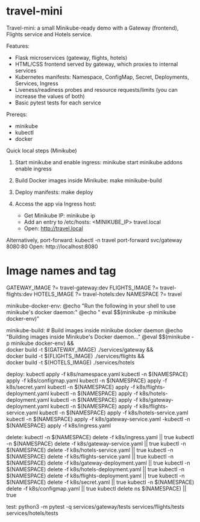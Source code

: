  
# travel-mini

Travel-mini: a small Minikube-ready demo with a Gateway (frontend), Flights service and Hotels service.

Features:
- Flask microservices (gateway, flights, hotels)
- HTML/CSS frontend served by gateway, which proxies to internal services
- Kubernetes manifests: Namespace, ConfigMap, Secret, Deployments, Services, Ingress
- Liveness/readiness probes and resource requests/limits (you can increase the values of both)
- Basic pytest tests for each service


Prereqs:
- minikube
- kubectl
- docker

Quick local steps (Minikube)
1. Start minikube and enable ingress:
   minikube start 
   minikube addons enable ingress

2. Build Docker images inside Minikube:
   make minikube-build

3. Deploy manifests:
   make deploy

4. Access the app via Ingress host:
   - Get Minikube IP: minikube ip
   - Add an entry to /etc/hosts: <MINIKUBE_IP> travel.local
   - Open: http://travel.local

Alternatively, port-forward:
   kubectl -n travel port-forward svc/gateway 8080:80
   Open: http://localhost:8080

# Image names and tag
GATEWAY_IMAGE ?= travel-gateway:dev
FLIGHTS_IMAGE ?= travel-flights:dev
HOTELS_IMAGE ?= travel-hotels:dev
NAMESPACE ?= travel

minikube-docker-env:
	@echo "Run the following in your shell to use minikube's docker daemon:"
	@echo "  eval $$(minikube -p minikube docker-env)"

minikube-build:
	# Build images inside minikube docker daemon
	@echo "Building images inside Minikube's Docker daemon..."
	@eval $$(minikube -p minikube docker-env) && \
	docker build -t $(GATEWAY_IMAGE) ./services/gateway && \
	docker build -t $(FLIGHTS_IMAGE) ./services/flights && \
	docker build -t $(HOTELS_IMAGE) ./services/hotels

deploy:
	kubectl apply -f k8s/namespace.yaml
	kubectl -n $(NAMESPACE) apply -f k8s/configmap.yaml
	kubectl -n $(NAMESPACE) apply -f k8s/secret.yaml
	kubectl -n $(NAMESPACE) apply -f k8s/flights-deployment.yaml 
	kubectl -n $(NAMESPACE) apply -f k8s/hotels-deployment.yaml
	kubectl -n $(NAMESPACE) apply -f k8s/gateway-deployment.yaml
	kubectl -n $(NAMESPACE) apply -f k8s/flights-service.yaml
	kubectl -n $(NAMESPACE) apply -f k8s/hotels-service.yaml
	kubectl -n $(NAMESPACE) apply -f k8s/gateway-service.yaml
	-kubectl -n $(NAMESPACE) apply -f k8s/ingress.yaml

delete:
	kubectl -n $(NAMESPACE) delete -f k8s/ingress.yaml || true
	kubectl -n $(NAMESPACE) delete -f k8s/gateway-service.yaml || true
	kubectl -n $(NAMESPACE) delete -f k8s/hotels-service.yaml || true
	kubectl -n $(NAMESPACE) delete -f k8s/flights-service.yaml || true
	kubectl -n $(NAMESPACE) delete -f k8s/gateway-deployment.yaml || true
	kubectl -n $(NAMESPACE) delete -f k8s/hotels-deployment.yaml || true
	kubectl -n $(NAMESPACE) delete -f k8s/flights-deployment.yaml || true
	kubectl -n $(NAMESPACE) delete -f k8s/secret.yaml || true
	kubectl -n $(NAMESPACE) delete -f k8s/configmap.yaml || true
	kubectl delete ns $(NAMESPACE) || true

test:
	python3 -m pytest -q services/gateway/tests services/flights/tests services/hotels/tests
